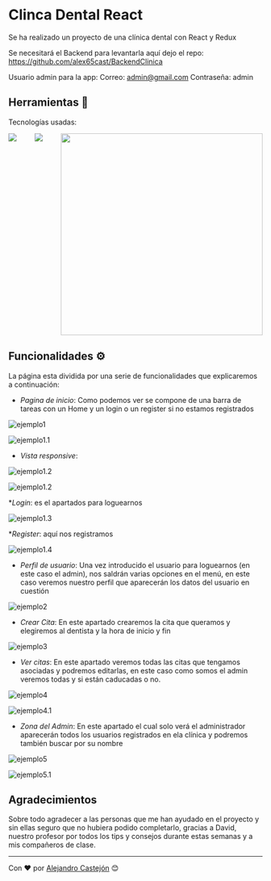 # Clinca Dental React

Se ha realizado un proyecto de una clínica dental con React y Redux

Se necesitará el Backend para levantarla aquí dejo el repo: https://github.com/alex65cast/BackendClinica

Usuario admin para la app:
Correo: admin@gmail.com
Contraseña: admin

## Herramientas 🚀

Tecnologías usadas:

<div style="display: flex; flex-wrap: wrap; justify-content: space-between;">
<img src ="/public/html.png"> 
<img src ="/public/javaScript.png"> 
<img src ="/public/react-redux-logo.jpg" width ="400"> 
</div>

## Funcionalidades ⚙️

La página esta dividida por una serie de funcionalidades que explicaremos a continuación:

* _Pagina de inicio_: Como podemos ver se compone de una barra de tareas con un Home y un login o un register si no estamos registrados 

![ejemplo1](/public/CapturaInicio.PNG)

![ejemplo1.1](/public/CapturaInicio2.PNG)

* _Vista responsive_: 

![ejemplo1.2](/public/inicioR.PNG)

![ejemplo1.2](/public/inicioR2.PNG)


*_Login_:  es el apartados para loguearnos

![ejemplo1.3](/public/login.PNG)


*_Register_: aquí nos registramos

![ejemplo1.4](/public/register.PNG)


* _Perfil de usuario_: Una vez introducido el usuario para loguearnos (en este caso el admin), nos saldrán varias opciones en el menú, en este caso veremos nuestro perfil que aparecerán los datos del usuario en cuestión

![ejemplo2](/public/perfil.PNG)

* _Crear Cita_: En este apartado crearemos la cita que queramos y elegiremos al dentista y la hora de inicio y fin

![ejemplo3](/public/crearCita.PNG)

* _Ver citas_: En este apartado veremos todas las citas que tengamos asociadas y podremos editarlas, en este caso como somos el admin veremos todas y si están caducadas o no.

![ejemplo4](/public/citas.PNG)

![ejemplo4.1](/public/editarCita.PNG)

* _Zona del Admin_: En este apartado el cual solo verá el administrador aparecerán todos los usuarios registrados en ela clínica y podremos también buscar por su nombre

![ejemplo5](/public/adminZone.PNG)

![ejemplo5.1](/public/buscarNombre.PNG)


## Agradecimientos

Sobre todo agradecer a las personas que me han ayudado en el proyecto y sin ellas seguro que no hubiera podido completarlo, gracias a David, nuestro profesor por todos los tips y consejos durante estas semanas y a mis compañeros de clase.

---
Con ❤️ por [Alejandro Castejón](https://www.linkedin.com/in/alejandro-castej%C3%B3n-11b024250/) 😊
